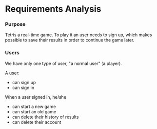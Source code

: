 # Requirements Analysis

### Purpose
Tetris a real-time game. To play it an user needs to sign up, which makes possible to save their results in order to continue the game later.

### Users
We have only one type of user, "a normal user" (a player).
 
A user:
* can sign up 
* can sign in

When a user signed in, he/she 
* can start a new game
* can start an old game
* can delete their history of results
* can delete their account
